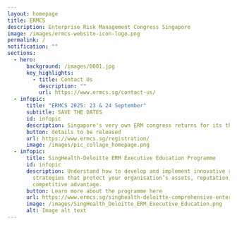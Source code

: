 ```yaml
---
layout: homepage
title: ERMCS
description: Enterprise Risk Management Congress Singapore
image: /images/ermcs-website-icon-logo.png
permalink: /
notification: ""
sections:
  - hero:
      background: /images/0001.jpg
      key_highlights:
        - title: Contact Us
          description: ""
          url: https://www.ermcs.sg/contact-us/
  - infopic:
      title: "ERMCS 2025: 23 & 24 September"
      subtitle: SAVE THE DATES
      id: infopic
      description: Singapore's very own ERM congress returns for its third year.
      button: details to be released
      url: https://www.ermcs.sg/registration/
      image: /images/pic_collage_homepage.png
  - infopic:
      title: SingHealth-Deloitte ERM Executive Education Programme
      id: infopic
      description: Understand how to develop and implement innovative risk management
        strategies that protect your organisation’s assets, reputation, and
        competitive advantage.
      button: Learn more about the programme here
      url: https://www.ermcs.sg/singhealth-deloitte-comprehensive-enterprise-risk-management-executive-education-programme/
      image: /images/SingHealth_Deloitte_ERM_Executive_Education.png
      alt: Image alt text
---
```

